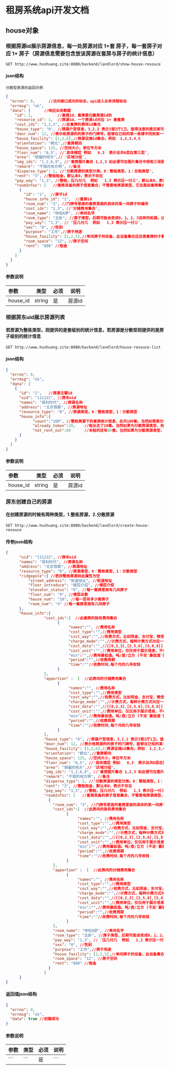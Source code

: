 
# 租房系统api开发文档

##  house对象

### 根据房源id展示房源信息，每一处房源对应  1+套 房子，每一套房子对应 1+ 房子（房源信息需要包含放该房源在套房与房子的统计信息）

`GET http://www.hushuang.site:8080/backend/landlord/show-house-resouce`

####  json结构
```分散型房源的返回示例``` 
```json
{
  "errno": 0,      //访问接口成功的标志，api进入业务流程标志
  "errmsg": "ok",  
  "data": {      //响应业务数据
    "id": 1,           //套房id，套房是归属房源id的
    "resource_id": 1,  //房源id，一个房源id对应 1+ 套套房
    "cost_ids": "1,2,3", //此套房的费用id集合
    "house_type": "0", //房屋户型信息，3,2,2 表示3室2厅1卫。值得注意的是后面可以依次拓展，3,2,2,1..',
    "door_num": 12, //表示栋房源的的房子的门牌号，能够在已知的某一栋楼中找到某一套房子
    "house_fasility": [1,2,6],//房源设施id集合。例如  1,2,3,4,5
    "orientation": "朝北",//套房朝向
    "house_space": 125, //空间大小，单位平方米
    "floor_num": "6,5", //'具体楼层 例如   6,3  表示总共6层在第三层',
    "area": "很偏的地方",// '区域分组',
    "img_ids": "1,2,6,9", //'套房图片集合 1,2,3 如此便可在图片集合中获取三张图片',
    "remark": "不错的地方啊", //备注
    "disperse_type": 1, //'分散房源的类型分类。0：整租类型，1：合租类型',
    "rent": "3", //整租租金，默认未0，表示不存在
    "pay_way": "1,3", //整租，压几付几  例如   1,3 表示压一付三'，默认未0，表示不存在。
    "roomInfos": [   //套房具备的房子信息集合，不管是啥房源类型，它总是由套房集合组成，而套房又是由房子集合组成
      {
        "id": "1",  //房子id
        "house_info_id": "1",  //套房id
        "room_num": "3", //门牌号里面的套房里面的具体的某一间房子的编号
        "cost_ids": "1,3", //'分摊费用集合',
        "room_name": "哆啦A梦", //单间名字
        "room_type": "主卧", //房子类型，后期可能会变成0，1，2，3这样的拓展，比如1代表主卧。
        "pay_way": "1,3", // '压几付几  例如   1,3 表示压一付三',
        "sex": "0", //性别
        "purpose": "工作",//房子用途
        "house_fasility": [1,2,5],//单间房子的设备，此设备集合应总是套房的子集
        "room_space": "12", //房子空间
        "rent": "888" //租金
      }
    ]
  }
}
```
#### 参数说明
   |参数|类型|必须|说明|
   |:---|---|---|---|
   |house_id|string|是|房源id|


### 根据房东uid展示房源列表
#### 若房源为整栋类型，则提供的是套级别的统计信息，若房源是分散型则提供的是房子级别的统计信息
`GET http://www.hushuang.site:8080/backend/landlord/house-resouce-list`

####  json结构

```json
{
  "errno": 0,
  "errmsg": "ok",
  "data": [
    {
      "id": "1",   //房源主键id
      "uid": "111222", //房东uid
      "names": "保利时代", //房源名称
      "address": "北京首都", //房源地址
      "resource_type": "0", //房源类型，0：整栋类型，1：分散类型
      "house_info":{
            "count":"100", //整栋房源下的套房统计信息，总共100套。当然如果是分散类型，则此处为100间房子的意思
            "already_token":20,    //租出去了20套。当然如果为分散房源类型，则此处为租出去了20间房子
            "not_rent_out":80      //未租的还有80套。当然如果为分散房源类型，则此处为未租出去的房子为80间
      }    
    }
  ]
}
```

#### 参数说明
   |参数|类型|必须|说明|
   |:---|---|---|---|
   |house_id|string|是|房源id|

### 房东创建自己的房源
#### 在创建房源的时候有两种类型，1.整栋房源，2.分散房源
`GET http://www.hushuang.site:8080/backend/landlord/create-house-resouce`

####  传参json结构


```json
{
      "uid": "111222", //房东uid
      "names": "保利时代", //房源名称
      "address": "北京首都", //房源地址
      "resource_type": "0", //房源类型，0：整栋类型，1：分散类型
      "ridgepole":{ //若非整栋房源则此属性为空
          "street_address": "街道地址", //街道地址
          "floor_introduce": "楼层介绍", //楼层介绍
          "elevator_status": "0", //每一套房里面有几间房子
          "floor_sum": "9", //楼层总数
          "house_num": "10", //每一层有多少套房子
          "room_num": "4" //每一套房里面有几间房子
      },
      "house_info":{
                 "cost_ids":[  //此套房的独有费用集合
                       {
                            "names":"", //费用名称
                            "cost_type":"",//费用类型
                            "cost_way":"",//收费方式，比如现金，支付宝，微信等'
                            "charge_mode":"",//计费方式，每种计费方式对应一个计费公式，0：正常计费模式，1：阶梯计费模式
                            "cost_data":"",//[[0,2,3],[2,5,6],[5,8,8]] 的json用于计算公式的计算数据，json字符串格式，如此便能存储阶段计费数据和正常计费数据.[0,2,3] 表示0-2阶梯收费值为3。 也可以直接为3，表示固定收费
                            "cost_unit":"",//费用单位，仅仅用于展示信息，不参与计算公式。0：:度；1：立方米；2：吨；3：元
                            "min":"",//费用最低值。吨/度/立方 (不足'最低值'按'最低值'收)
                            "period":"",//收费周期
                            "time":""//收费时间,每个月的几号收钱
                       }
                 ], 
                 "apportion" :  [  //此房间的分摊费用集合
                       {
                            "names":"", //费用名称
                            "cost_type":"",//费用类型
                            "cost_way":"",//收费方式，比如现金，支付宝，微信等'
                            "charge_mode":"",//计费方式，每种计费方式对应一个计费公式，0：正常计费模式，1：阶梯计费模式
                            "cost_data":"",//[[0,2,3],[2,5,6],[5,8,8]] 的json用于计算公式的计算数据，json字符串格式，如此便能存储阶段计费数据和正常计费数据.[0,2,3] 表示0-2阶梯收费值为3。 也可以直接为3，表示固定收费
                            "cost_unit":"",//费用单位，仅仅用于展示信息，不参与计算公式。0：:度；1：立方米；2：吨；3：元
                            "min":"",//费用最低值。吨/度/立方 (不足'最低值'按'最低值'收)
                            "period":"",//收费周期
                            "time":""//收费时间,每个月的几号收钱
                       }
                 ],                   
                 "house_type": "0", //房屋户型信息，3,2,2 表示3室2厅1卫。值得注意的是后面可以依次拓展，3,2,2,1..',
                 "door_num": 12, //表示栋房源的的房子的门牌号，能够在已知的某一栋楼中找到某一套房子
                 "house_fasility": [1,2,6],//房源设施id集合。例如  1,2,3,4,5
                 "orientation": "朝北",//套房朝向
                 "house_space": 125, //空间大小，单位平方米
                 "floor_num": "6,5", //'具体楼层 例如   6,3  表示总共6层在第三层',
                 "area": "很偏的地方",// '区域分组',
                 "img_ids": "1,2,6,9", //'套房图片集合 1,2,3 如此便可在图片集合中获取三张图片',
                 "remark": "不错的地方啊", //备注
                 "disperse_type": 1, //'分散房源的类型分类。0：整租类型，1：合租类型',
                 "rent": "3", //整租租金，默认未0，表示不存在
                 "pay_way": "1,3", //整租，压几付几  例如   1,3 表示压一付三'，默认未0，表示不存在。
                 "roomInfos": [   //套房具备的房子信息集合，不管是啥房源类型，它总是由套房集合组成，而套房又是由房子集合组成
                   {
                     "room_num": "3", //门牌号里面的套房里面的具体的某一间房子的编号
                     "cost_ids":[  //此房间的独有费用集合
                           {
                                "names":"", //费用名称
                                "cost_type":"",//费用类型
                                "cost_way":"",//收费方式，比如现金，支付宝，微信等'
                                "charge_mode":"",//计费方式，每种计费方式对应一个计费公式，0：正常计费模式，1：阶梯计费模式
                                "cost_data":"",//[[0,2,3],[2,5,6],[5,8,8]] 的json用于计算公式的计算数据，json字符串格式，如此便能存储阶段计费数据和正常计费数据.[0,2,3] 表示0-2阶梯收费值为3。 也可以直接为3，表示固定收费
                                "cost_unit":"",//费用单位，仅仅用于展示信息，不参与计算公式。0：:度；1：立方米；2：吨；3：元
                                "min":"",//费用最低值。吨/度/立方 (不足'最低值'按'最低值'收)
                                "period":"",//收费周期
                                "time":""//收费时间,每个月的几号收钱
                           }
                     ], 
                     "apportion" :  [  //此房间的分摊费用集合
                           {
                                "names":"", //费用名称
                                "cost_type":"",//费用类型
                                "cost_way":"",//收费方式，比如现金，支付宝，微信等'
                                "charge_mode":"",//计费方式，每种计费方式对应一个计费公式，0：正常计费模式，1：阶梯计费模式
                                "cost_data":"",//[[0,2,3],[2,5,6],[5,8,8]] 的json用于计算公式的计算数据，json字符串格式，如此便能存储阶段计费数据和正常计费数据.[0,2,3] 表示0-2阶梯收费值为3。 也可以直接为3，表示固定收费
                                "cost_unit":"",//费用单位，仅仅用于展示信息，不参与计算公式。0：:度；1：立方米；2：吨；3：元
                                "min":"",//费用最低值。吨/度/立方 (不足'最低值'按'最低值'收)
                                "period":"",//收费周期
                                "time":""//收费时间,每个月的几号收钱
                           }
                     ],     
                     "room_name": "哆啦A梦", //单间名字
                     "room_type": "主卧", //房子类型，后期可能会变成0，1，2，3这样的拓展，比如1代表主卧。
                     "pay_way": "1,3", // '压几付几  例如   1,3 表示压一付三',
                     "sex": "0", //性别
                     "purpose": "工作",//房子用途
                     "house_fasility": [1,2,5],//单间房子的设备，此设备集合应总是套房的子集
                     "room_space": "12", //房子空间
                     "rent": "888" //租金
                   }                
                 ]
      }    
}

```


####  返回值json结构

```json
{
  "errno": 0,
  "errmsg": "ok",
  "data": true //创建成功
}
```


#### 参数说明
   |参数|类型|必须|说明|
   |:---|---|---|---|
   |```|```|是|```|
